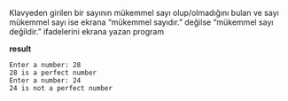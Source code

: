 
Klavyeden girilen bir sayının mükemmel sayı olup/olmadığını bulan ve sayı mükemmel sayı ise ekrana “mükemmel sayıdır.” değilse “mükemmel sayı değildir.” ifadelerini ekrana yazan program

**result**

```
Enter a number: 28
28 is a perfect number
Enter a number: 24
24 is not a perfect number
```